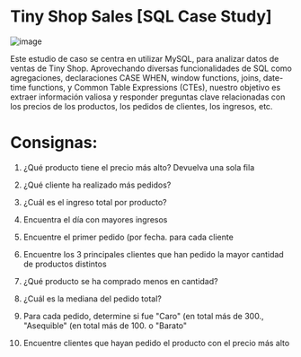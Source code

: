 # Tiny Shop Sales [SQL Case Study]

![image](https://github.com/user-attachments/assets/1ff6c81d-892c-4e79-802c-9c0438a75571)

Este estudio de caso se centra en utilizar MySQL, para analizar datos de ventas de Tiny Shop. Aprovechando diversas funcionalidades de SQL como agregaciones, declaraciones CASE WHEN, window functions, joins, date-time functions, y Common Table Expressions (CTEs), nuestro objetivo es extraer información valiosa y responder preguntas clave relacionadas con los precios de los productos, los pedidos de clientes, los ingresos, etc.

# Consignas:

1. ¿Qué producto tiene el precio más alto? Devuelva una sola fila

2. ¿Qué cliente ha realizado más pedidos?

3. ¿Cuál es el ingreso total por producto?

4. Encuentra el día con mayores ingresos

5. Encuentre el primer pedido (por fecha. para cada cliente

6. Encuentre los 3 principales clientes que han pedido la mayor cantidad de productos distintos

7. ¿Qué producto se ha comprado menos en cantidad?

8. ¿Cuál es la mediana del pedido total?

9. Para cada pedido, determine si fue "Caro" (en total más de 300., "Asequible" (en total más de 100. o "Barato"

10. Encuentre clientes que hayan pedido el producto con el precio más alto
